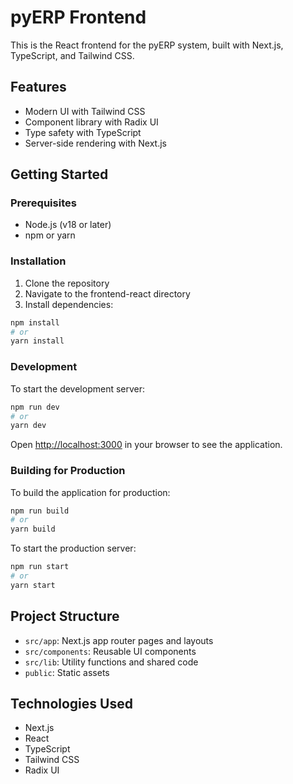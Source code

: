 # pyERP Frontend

This is the React frontend for the pyERP system, built with Next.js, TypeScript, and Tailwind CSS.

## Features

- Modern UI with Tailwind CSS
- Component library with Radix UI
- Type safety with TypeScript
- Server-side rendering with Next.js

## Getting Started

### Prerequisites

- Node.js (v18 or later)
- npm or yarn

### Installation

1. Clone the repository
2. Navigate to the frontend-react directory
3. Install dependencies:

```bash
npm install
# or
yarn install
```

### Development

To start the development server:

```bash
npm run dev
# or
yarn dev
```

Open [http://localhost:3000](http://localhost:3000) in your browser to see the application.

### Building for Production

To build the application for production:

```bash
npm run build
# or
yarn build
```

To start the production server:

```bash
npm run start
# or
yarn start
```

## Project Structure

- `src/app`: Next.js app router pages and layouts
- `src/components`: Reusable UI components
- `src/lib`: Utility functions and shared code
- `public`: Static assets

## Technologies Used

- Next.js
- React
- TypeScript
- Tailwind CSS
- Radix UI 